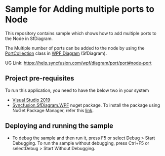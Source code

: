 # Sample for Adding multiple ports to Node

This repository contains sample which shows how to add multiple ports to the Node in SfDiagram.

The Multiple number of ports can be added to the node by using the [PortCollection](https://help.syncfusion.com/cr/wpf/Syncfusion.SfDiagram.WPF~Syncfusion.UI.Xaml.Diagram.PortCollection.html) class in [WPF Diagram](https://www.syncfusion.com/wpf-controls/diagram) (SfDiagram).

UG Link: https://help.syncfusion.com/wpf/diagram/port/port#node-port 

## Project pre-requisites

To run this application, you need to have the below two in your system

* [Visual Studio 2019](https://www.visualstudio.com/wpf-vs)
* [Syncfusion.SfDiagram.WPF](https://www.nuget.org/packages/Syncfusion.SfDiagram.WPF/) nuget package. To install the package using NuGet Package Manager, refer this [link](https://docs.microsoft.com/en-us/nuget/quickstart/install-and-use-a-package-in-visual-studio#nuget-package-manager).

## Deploying and running the sample
* To debug the sample and then run it, press F5 or select Debug > Start Debugging. To run the sample without debugging, press Ctrl+F5 or selectDebug > Start Without Debugging.
